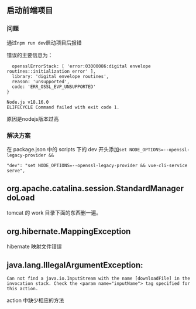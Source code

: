 ## 启动前端项目

### 问题

通过`npm run dev`启动项目后报错

错误的主要信息为：

```
  opensslErrorStack: [ 'error:03000086:digital envelope routines::initialization error' ],
  library: 'digital envelope routines',
  reason: 'unsupported',
  code: 'ERR_OSSL_EVP_UNSUPPORTED'
}

Node.js v18.16.0
ELIFECYCLE Command failed with exit code 1.
```

原因是nodejs版本过高

### 解决方案

在 package.json 中的 scripts 下的 dev 开头添加`set NODE_OPTIONS=--openssl-legacy-provider && `

```
"dev": "set NODE_OPTIONS=--openssl-legacy-provider && vue-cli-service serve",
```

## org.apache.catalina.session.StandardManager doLoad

tomcat 的 work 目录下面的东西删一遍。

## org.hibernate.MappingException

hibernate 映射文件错误

## java.lang.IllegalArgumentException:

`Can not find a java.io.InputStream with the name [downloadFile] in the invocation stack. Check the <param name="inputName"> tag specified for this action.`

action 中缺少相应的方法
